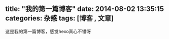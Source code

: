 title: "我的第一篇博客"
date: 2014-08-02 13:35:15
categories: 杂感
tags: [博客 , 文章]
---
<p>这是我的第一篇博客，感觉hexo真心不错呀</p>
